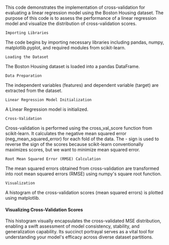 This code demonstrates the implementation of cross-validation for evaluating a linear regression model using the Boston Housing dataset.
The purpose of this code is to assess the performance of a linear regression model and visualize the distribution of cross-validation scores.

    Importing Libraries
The code begins by importing necessary libraries including pandas, numpy, matplotlib.pyplot, and required modules from scikit-learn.

    Loading the Dataset
The Boston Housing dataset is loaded into a pandas DataFrame.

    Data Preparation
The independent variables (features) and dependent variable (target) are extracted from the dataset.

    Linear Regression Model Initialization
A Linear Regression model is initialized.

    Cross-Validation
Cross-validation is performed using the cross_val_score function from scikit-learn. 
It calculates the negative mean squared error (neg_mean_squared_error) for each fold of the data. 
The - sign is used to reverse the sign of the scores because scikit-learn conventionally maximizes scores, but we want to minimize mean squared error.

    Root Mean Squared Error (RMSE) Calculation
The mean squared errors obtained from cross-validation are transformed into root mean squared errors (RMSE) using numpy's square root function.

    Visualization
A histogram of the cross-validation scores (mean squared errors) is plotted using matplotlib.


#### Visualizing Cross-Validation Scores

This histogram visually encapsulates the cross-validated MSE distribution, enabling a swift assessment of model consistency, stability, and generalization capability. 
Its succinct portrayal serves as a vital tool for understanding your model's efficacy across diverse dataset partitions.
